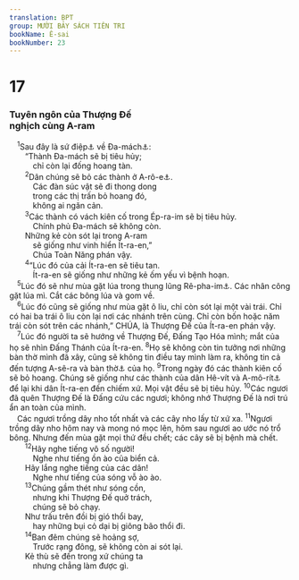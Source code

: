 ```yaml
---
translation: BPT
group: MƯỜI BẢY SÁCH TIÊN TRI
bookName: Ê-sai 
bookNumber: 23
---
```


<div class="title"><h1>17</h1><h3>Tuyên ngôn của Thượng Đế<br/>nghịch cùng A-ram</h3></div>
<span class="verse es_17_1"> <sup>1</sup>Sau đây là sứ điệp<a data-toggle="tooltip" data-placement="bottom" title="Hay tuyên ngôn, có nghĩa là “gánh nặng.”">⚓</a> về Đa-mách<a data-toggle="tooltip" data-placement="bottom" title="Một thành phố lớn trong xứ A-ram (nay là Xy-ri).">⚓</a>:<br/>  “Thành Đa-mách sẽ bị tiêu hủy;<br/>   chỉ còn lại đống hoang tàn.<br/></span>
<span class="verse es_17_2">  <sup>2</sup>Dân chúng sẽ bỏ các thành ở A-rô-e<a data-toggle="tooltip" data-placement="bottom" title="Một địa danh trong xứ A-ram (nay là Xy-ri).">⚓</a>.<br/>   Các đàn súc vật sẽ đi thong dong<br/>   trong các thị trấn bỏ hoang đó,<br/>   không ai ngăn cản.<br/></span>
<span class="verse es_17_3">  <sup>3</sup>Các thành có vách kiên cố trong Ép-ra-im sẽ bị tiêu hủy.<br/>   Chính phủ Đa-mách sẽ không còn.<br/>  Những kẻ còn sót lại trong A-ram<br/>   sẽ giống như vinh hiển Ít-ra-en,”<br/>   Chúa Toàn Năng phán vậy.<br/></span>
<span class="verse es_17_4">  <sup>4</sup>“Lúc đó của cải Ít-ra-en sẽ tiêu tan.<br/>   Ít-ra-en sẽ giống như những kẻ ốm yếu vì bệnh hoạn.<br/></span>
<span class="verse es_17_5"> <sup>5</sup>Lúc đó sẽ như mùa gặt lúa trong thung lũng Rê-pha-im<a data-toggle="tooltip" data-placement="bottom" title="Một thung lũng nằm phía Tây Nam Giê-ru-sa-lem.">⚓</a>. Các nhân công gặt lúa mì. Cắt các bông lúa và gom về.<br/></span>
<span class="verse es_17_6"> <sup>6</sup>Lúc đó cũng sẽ giống như mùa gặt ô liu, chỉ còn sót lại một vài trái. Chỉ có hai ba trái ô liu còn lại nơi các nhánh trên cùng. Chỉ còn bốn hoặc năm trái còn sót trên các nhánh,” CHÚA, là Thượng Đế của Ít-ra-en phán vậy.<br/></span>
<span class="verse es_17_7"> <sup>7</sup>Lúc đó người ta sẽ hướng về Thượng Đế, Đấng Tạo Hóa mình; mắt của họ sẽ nhìn Đấng Thánh của Ít-ra-en.</span>
<span class="verse es_17_8"><sup>8</sup>Họ sẽ không còn tin tưởng nơi những bàn thờ mình đã xây, cũng sẽ không tin điều tay mình làm ra, không tin cả đến tượng A-sê-ra và bàn thờ<a data-toggle="tooltip" data-placement="bottom" title="Đây có thể là những bàn thờ xông hương hay là bàn thờ để cúng thần giả.">⚓</a> của họ.</span>
<span class="verse es_17_9"><sup>9</sup>Trong ngày đó các thành kiên cố sẽ bỏ hoang. Chúng sẽ giống như các thành của dân Hê-vít và A-mô-rít<a data-toggle="tooltip" data-placement="bottom" title="Hay “đồi núi và rừng rú.”">⚓</a> để lại khi dân Ít-ra-en đến chiếm xứ. Mọi vật đều sẽ bị tiêu hủy.</span>
<span class="verse es_17_10"><sup>10</sup>Các ngươi đã quên Thượng Đế là Đấng cứu các ngươi; không nhớ Thượng Đế là nơi trú ẩn an toàn của mình.<br/> Các ngươi trồng dây nho tốt nhất và các cây nho lấy từ xứ xa.</span>
<span class="verse es_17_11"><sup>11</sup>Ngươi trồng dây nho hôm nay và mong nó mọc lên, hôm sau ngươi ao ước nó trổ bông. Nhưng đến mùa gặt mọi thứ đều chết; các cây sẽ bị bệnh mà chết.<br/></span>
<span class="verse es_17_12">  <sup>12</sup>Hãy nghe tiếng vô số người!<br/>   Nghe như tiếng ồn ào của biển cả.<br/>  Hãy lắng nghe tiếng của các dân!<br/>   Nghe như tiếng của sóng vỗ ào ào.<br/></span>
<span class="verse es_17_13">  <sup>13</sup>Chúng gầm thét như sóng cồn,<br/>   nhưng khi Thượng Đế quở trách,<br/>   chúng sẽ bỏ chạy.<br/>  Như trấu trên đồi bị gió thổi bay,<br/>   hay những bụi cỏ dại bị giông bão thổi đi.<br/></span>
<span class="verse es_17_14">  <sup>14</sup>Ban đêm chúng sẽ hoảng sợ,<br/>   Trước rạng đông, sẽ không còn ai sót lại.<br/>  Kẻ thù sẽ đến trong xứ chúng ta<br/>   nhưng chẳng làm được gì.<br/></span>
